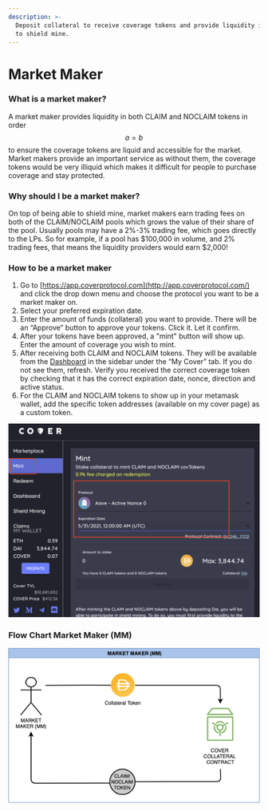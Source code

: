 ```yaml
---
description: >-
  Deposit collateral to receive coverage tokens and provide liquidity in order
  to shield mine.
---
```


# Market Maker

### What is a market maker?

A market maker provides liquidity in both CLAIM and NOCLAIM tokens in order $$a = b$$ to ensure the coverage tokens are liquid and accessible for the market. Market makers provide an important service as without them, the coverage tokens would be very illiquid which makes it difficult for people to purchase coverage and stay protected.

### Why should I be a market maker?   

On top of being able to shield mine, market makers earn trading fees on both of the CLAIM/NOCLAIM pools which grows the value of their share of the pool. Usually pools may have a 2%-3% trading fee, which goes directly to the LPs. So for example, if a pool has $100,000 in volume, and 2% trading fees, that means the liquidity providers would earn $2,000!

### How to be a market maker 

1. Go to [https://app.coverprotocol.com](http://app.coverprotocol.com/) and click the drop down menu and choose the protocol you want to be a market maker on.
2. Select your preferred expiration date.
3. Enter the amount of funds \(collateral\) you want to provide. There will be an “Approve” button to approve your tokens. Click it. Let it confirm. 
4. After your tokens have been approved, a "mint" button will show up. Enter the amount of coverage you wish to mint.
5. After receiving both CLAIM and NOCLAIM tokens. They will be available from the [Dashboard](https://app.coverprotocol.com/app/dashboard) in the sidebar under the “My Cover” tab. If you do not see them, refresh. Verify you received the correct coverage token by checking that it has the correct expiration date, nonce, direction and active status.
6. For the CLAIM and NOCLAIM tokens to show up in your metamask wallet, add the specific token addresses \(available on my cover page\) as a custom token.

![](../../.gitbook/assets/screen-shot-2020-12-02-at-10.47.59-pm%20%281%29.png)

###                             Flow Chart Market Maker \(MM\)   

![Flowchart - Market Maker \(MM\)](../../.gitbook/assets/1.png)





